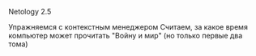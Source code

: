 Netology 2.5

Упражняемся с контекстным менеджером
Считаем, за какое время компьютер может прочитать "Войну и мир" (но только первые два тома)